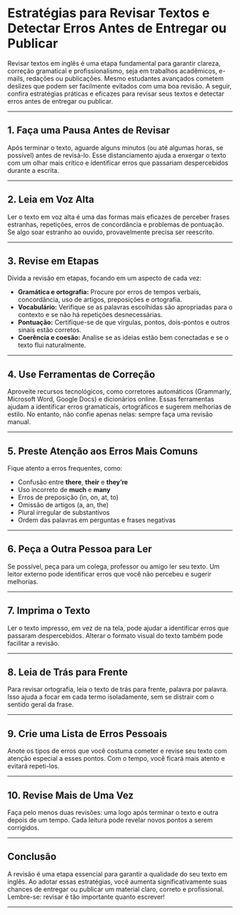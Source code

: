
# Estratégias para Revisar Textos e Detectar Erros Antes de Entregar ou Publicar

Revisar textos em inglês é uma etapa fundamental para garantir clareza, correção gramatical e profissionalismo, seja em trabalhos acadêmicos, e-mails, redações ou publicações. Mesmo estudantes avançados cometem deslizes que podem ser facilmente evitados com uma boa revisão. A seguir, confira estratégias práticas e eficazes para revisar seus textos e detectar erros antes de entregar ou publicar.

---

## 1. Faça uma Pausa Antes de Revisar

Após terminar o texto, aguarde alguns minutos (ou até algumas horas, se possível) antes de revisá-lo. Esse distanciamento ajuda a enxergar o texto com um olhar mais crítico e identificar erros que passariam despercebidos durante a escrita.

---

## 2. Leia em Voz Alta

Ler o texto em voz alta é uma das formas mais eficazes de perceber frases estranhas, repetições, erros de concordância e problemas de pontuação. Se algo soar estranho ao ouvido, provavelmente precisa ser reescrito.

---

## 3. Revise em Etapas

Divida a revisão em etapas, focando em um aspecto de cada vez:

- **Gramática e ortografia:** Procure por erros de tempos verbais, concordância, uso de artigos, preposições e ortografia.
- **Vocabulário:** Verifique se as palavras escolhidas são apropriadas para o contexto e se não há repetições desnecessárias.
- **Pontuação:** Certifique-se de que vírgulas, pontos, dois-pontos e outros sinais estão corretos.
- **Coerência e coesão:** Analise se as ideias estão bem conectadas e se o texto flui naturalmente.

---

## 4. Use Ferramentas de Correção

Aproveite recursos tecnológicos, como corretores automáticos (Grammarly, Microsoft Word, Google Docs) e dicionários online. Essas ferramentas ajudam a identificar erros gramaticais, ortográficos e sugerem melhorias de estilo. No entanto, não confie apenas nelas: sempre faça uma revisão manual.

---

## 5. Preste Atenção aos Erros Mais Comuns

Fique atento a erros frequentes, como:

- Confusão entre **there**, **their** e **they’re**
- Uso incorreto de **much** e **many**
- Erros de preposição (in, on, at, to)
- Omissão de artigos (a, an, the)
- Plural irregular de substantivos
- Ordem das palavras em perguntas e frases negativas

---

## 6. Peça a Outra Pessoa para Ler

Se possível, peça para um colega, professor ou amigo ler seu texto. Um leitor externo pode identificar erros que você não percebeu e sugerir melhorias.

---

## 7. Imprima o Texto

Ler o texto impresso, em vez de na tela, pode ajudar a identificar erros que passaram despercebidos. Alterar o formato visual do texto também pode facilitar a revisão.

---

## 8. Leia de Trás para Frente

Para revisar ortografia, leia o texto de trás para frente, palavra por palavra. Isso ajuda a focar em cada termo isoladamente, sem se distrair com o sentido geral da frase.

---

## 9. Crie uma Lista de Erros Pessoais

Anote os tipos de erros que você costuma cometer e revise seu texto com atenção especial a esses pontos. Com o tempo, você ficará mais atento e evitará repeti-los.

---

## 10. Revise Mais de Uma Vez

Faça pelo menos duas revisões: uma logo após terminar o texto e outra depois de um tempo. Cada leitura pode revelar novos pontos a serem corrigidos.

---

## Conclusão

A revisão é uma etapa essencial para garantir a qualidade do seu texto em inglês. Ao adotar essas estratégias, você aumenta significativamente suas chances de entregar ou publicar um material claro, correto e profissional. Lembre-se: revisar é tão importante quanto escrever!

---
```